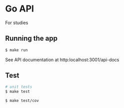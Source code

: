 # Go API

For studies

## Running the app

```bash
$ make run
```

See API documentation at http:localhost:3001/api-docs

## Test

```bash
# unit tests
$ make test

$ make test/cov
```
